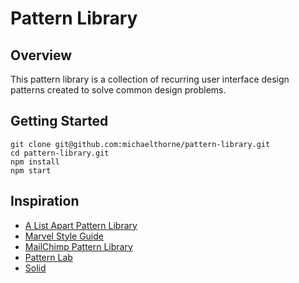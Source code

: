 # Pattern Library

## Overview

This pattern library is a collection of recurring user interface design patterns created to solve common design problems.

## Getting Started

```
git clone git@github.com:michaelthorne/pattern-library.git
cd pattern-library.git
npm install
npm start
```

## Inspiration

- [A List Apart Pattern Library](http://patterns.alistapart.com)
- [Marvel Style Guide](https://marvelapp.com/styleguide)
- [MailChimp Pattern Library](https://ux.mailchimp.com/patterns)
- [Pattern Lab](http://patternlab.io)
- [Solid](http://solid.buzzfeed.com)
